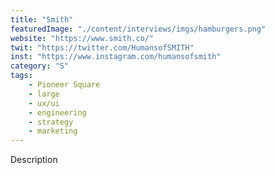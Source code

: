 ```yaml
---
title: "Smith"
featuredImage: "./content/interviews/imgs/hamburgers.png"
website: "https://www.smith.co/"
twit: "https://twitter.com/HumansofSMITH"
inst: "https://www.instagram.com/humansofsmith"
category: "S"
tags:
    - Pioneer Square
    - large
    - ux/ui
    - engineering
    - strategy
    - marketing
---
```


Description
